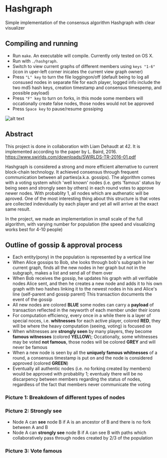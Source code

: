 # Hashgraph
Simple implementation of the consensus algorithm Hashgraph with clear visualizer

## Compiling and running
- Run `make`. An executable will compile. Currently only tested on OS X.
- Run with `./hashgraph`.
- Switch to view current graphs of different members using `keys "1-6"` (icon in uper-left corner inicates the current view graph owner)
- Press `"L" key` to turn the file loggingon/off (default being to log all consused nodes in separate file for each player, logged info include the two md5 hash keys, creation timestamp and consensus timespemp, and possible payload)
- Press `"F" key` to turn on forks, in this mode some members will occationally create false nodes, those nodes would not be approved
- Press `Space key` to pause/resume gossiping

![alt text](https://github.com/conanwu777/hashgraph/blob/master/1.png)

## Abstract
This project is done in collaboration with Liam Dehaudt at 42. It is implemented according to the paper by L. Baird, 2016.
https://www.swirlds.com/downloads/SWIRLDS-TR-2016-01.pdf

Hashgraph is considered a strong and more efficient alternative to current block-chain technology. It achieved consensus through frequent communication between all parties(a.k.a. gossips). The algorithm comes with a voting system which 'well known' nodes (i.e. gets 'famous' status by being seen and strongly seen by others) in each round votes to approve newer nodes. With probablity 1, all nodes which are authenatic will be aproved. One of the most interesting thing about this structure is that votes are collected indevidually by each player and yet all will arrive at the exact same result.

In the project, we made an implementation in small scale of the full algorithm, with varying number for population (the speed and visualizing works best for 4-10 people)

## Outline of gossip & approval process
- Each entity(pony) in the population is represented by a vertical line
- When Alice gossips to Bob, she looks through bob's subgraph in her current graph, finds all the new nodes in her graph but not in the subgraph, makes a list and send all of them over
- When Bob receives the gossip, he updates his graph with all verifiable nodes Alice sent, and then he creates a new node and adds it to his own graph with two hashes linking it to the newest nodes in his and Alice's line (self-parent and gossip parent) This transaction documents the event of the gossip
- All new nodes are colored **BLUE** some nodes can carry a **payload** of transaction reflected in the neyworth of each member under their icons
- For computation efficiency, every once in a while there is a layer of special noces, i.e. **whitnesses** for each active player, colored **RED**, they will be where the heavy computation (seeing, voting) is focused on
- When whitnesses are **strongly seen** by many players, they become **famous witnesses** (colored **YELLOW**); Occationally, some whitnesses may be voted **not famous**, those nodes will be colored **GREY** and will never be famous
- When a new node is seen by all the **uniquely famous whitnesses** of a round, a consensus timestamp is put on and the node is considered approved (colored **GREEN**)
- Eventually all authentic nodes (i.e. no forking created by members) would be approved with probablity 1; eventualy there will be no discarpency between members regarding the status of nodes, regardless of the fact that members never communicate the voting

### Picture 1: Breakdown of different types of nodes

### Picture 2: Strongly see
- Node A can **see** node B if A is an ancestor of B and there is no fork between A and B
- Node A can **strongly see** node B if A can see B with paths which collaboratively pass through nodes created by 2/3 of the population

### Picture 3: Vote famous
